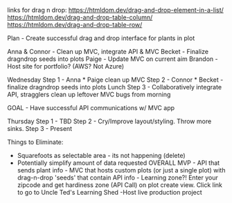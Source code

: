 links for drag n drop:
https://htmldom.dev/drag-and-drop-element-in-a-list/
https://htmldom.dev/drag-and-drop-table-column/
https://htmldom.dev/drag-and-drop-table-row/


Plan - Create successful drag and drop interface for plants in plot


Anna & Connor - Clean up MVC, integrate API & MVC
Becket - Finalize dragndrop seeds into plots
Paige - Update MVC on current aim
Brandon - Host site for portfolio? (AWS? Not Azure)

Wednesday
Step 1 - Anna * Paige clean up MVC
Step 2 - Connor * Becket - finalize dragndrop seeds into plots
Lunch
Step 3 - Collaboratively integrate API, stragglers clean up leftover MVC bugs from morning

GOAL - Have successful API communications w/ MVC app


Thursday
Step 1 - TBD
Step 2 - Cry/Improve layout/styling. Throw more sinks.
Step 3 - Present


Things to Eliminate:
 - Squarefoots as selectable area - its not happening (delete)
 - Potentially simplify amount of data requested
OVERALL MVP - API that sends plant info - MVC that hosts custom plots (or just a single plot) with drag-n-drop 'seeds' that contain API info - Learning zone?! Enter your zipcode and get hardiness zone (API Call) on plot create view. Click link to go to Uncle Ted's Learning Shed
-Host live production project
